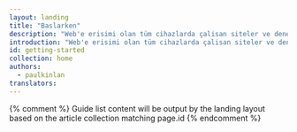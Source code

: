 ```yaml
---
layout: landing
title: "Baslarken"
description: "Web'e erisimi olan tüm cihazlarda çalisan siteler ve deneyimler olusturmaya baslama genellikle göz korkutucu olabilir."
introduction: "Web'e erisimi olan tüm cihazlarda çalisan siteler ve deneyimler olusturmaya baslama genellikle göz korkutucu olabilir."
id: getting-started
collection: home
authors:
  - paulkinlan
translators:
---
```


{% comment %}
Guide list content will be output by the landing layout based on the article collection matching page.id
{% endcomment %}

